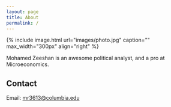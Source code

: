 ```yaml
---
layout: page
title: About
permalink: /
---
```


{% include image.html url="images/photo.jpg" caption="" max_width="300px" align="right" %}

Mohamed Zeeshan is an awesome political analyst, and a pro at Microeconomics.

## Contact

Email: [mr3613@columbia.edu]

[mr3613@columbia.edu]: mailto:mr3613@columbia.edu
